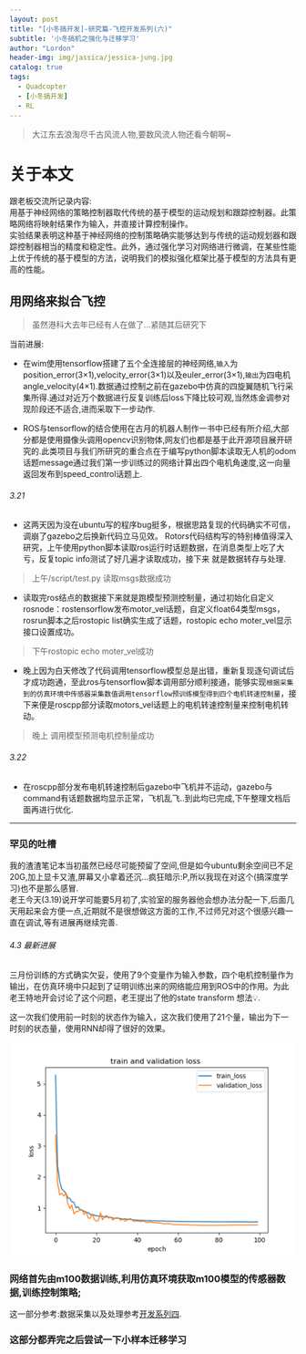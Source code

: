```yaml
---
layout: post
title: "[小冬搞开发]-研究篇-飞控开发系列(六)"
subtitle: '小冬搞机之强化与迁移学习'
author: "Lordon"
header-img: img/jassica/jessica-jung.jpg
catalog: true
tags:
  - Quadcopter
  - [小冬搞开发]
  - RL
---
```


> 大江东去浪淘尽千古风流人物,要数风流人物还看今朝啊~

# 关于本文
跟老板交流所记录内容:<br>
用基于神经网络的策略控制器取代传统的基于模型的运动规划和跟踪控制器。此策略网络将映射结果作为输入，并直接计算控制操作。<br>
实验结果表明这种基于神经网络的控制策略确实能够达到与传统的运动规划器和跟踪控制器相当的精度和稳定性。此外，通过强化学习对网络进行微调，在某些性能上优于传统的基于模型的方法，说明我们的模拟强化框架比基于模型的方法具有更高的性能。

## 用网络来拟合飞控
> 虽然港科大去年已经有人在做了...紧随其后研究下<br>

当前进展:<br>

- 在wim使用tensorflow搭建了五个全连接层的神经网络,`输入`为position_error(3×1),velocity_error(3×1)以及euler_error(3×1),`输出`为四电机angle_velocity(4×1).数据通过控制之前在gazebo中仿真的四旋翼随机飞行采集所得.通过对近万个数据进行反复训练后loss下降比较可观,当然炼金调参对现阶段还不适合,进而采取下一步动作.

- ROS与tensorflow的结合使用在古月的机器人制作一书中已经有所介绍,大部分都是使用摄像头调用opencv识别物体,网友们也都是基于此开源项目展开研究的.此类项目与我们所研究的重合点在于编写python脚本读取无人机的odom话题message通过我们第一步训练过的网络计算出四个电机角速度,这一向量返回发布到speed_control话题上.
<!-- TODO ros读取tensorflow数据进展-->
###### 3.21
- 这两天因为没在ubuntu写的程序bug挺多，根据思路复现的代码确实不可信，调崩了gazebo之后换新代码立马见效。
Rotors代码结构写的特别棒值得深入研究，上午使用python脚本读取ros运行时话题数据，在消息类型上吃了大亏，反复topic info测试了好几遍才读取成功，接下来 就是数据转存与处理.

> 上午/script/test.py 读取msgs数据成功

- 读取完ros结点的数据接下来就是跑模型预测控制量，通过初始化自定义rosnode：rostensorflow发布motor_vel话题，自定义float64类型msgs，rosrun脚本之后rostopic list确实生成了话题，rostopic echo moter_vel显示接口设置成功。

> 下午rostopic echo moter_vel成功

- 晚上因为白天修改了代码调用tensorflow模型总是出错，重新复现逐句调试后才成功跑通，至此ros与tensorflow脚本调用部分顺利接通，能够实现`根据采集到的仿真环境中传感器采集数值调用tensorflow预训练模型得到四个电机转速控制量`，接下来便是roscpp部分读取motors_vel话题上的电机转速控制量来控制电机转动。

> 晚上 调用模型预测电机控制量成功

###### 3.22
- 在roscpp部分发布电机转速控制后gazebo中飞机并不运动，gazebo与command有话题数据均显示正常，飞机乱飞..到此均已完成,下午整理文档后面再进行优化.


----


### 罕见的吐槽
我的渣渣笔记本当初虽然已经尽可能预留了空间,但是如今ubuntu剩余空间已不足20G,加上显卡又渣,屏幕又小拿着还沉...疯狂暗示:P,所以我现在对这个(搞深度学习)也不是那么感冒.<br>
老王今天(3.19)说开学可能要5月初了,实验室的服务器他会想办法分配一下,后面几天用起来会方便一点,近期就不是很想做这方面的工作,不过师兄对这个很感兴趣一直在调试,等有进展再继续完善.

###### 4.3 最新进展
三月份训练的方式确实欠妥，使用了9个变量作为输入参数，四个电机控制量作为输出，在仿真环境中只起到了证明训练出来的网络能应用到ROS中的作用。为此老王特地开会讨论了这个问题，老王提出了他的state transform
想法💡.


这一次我们使用前一时刻的状态作为输入，这次我们使用了21个量，输出为下一时刻的状态量，使用RNN却得了很好的效果。

<center><img src="/img/200319image/loss.png"> </center>

### 网络首先由m100数据训练,利用仿真环境获取m100模型的传感器数据,训练控制策略;
这一部分参考:数据采集以及处理参考[开发系列四](https://tcloser.github.io/2020/03/08/%E5%B0%8F%E5%86%AC%E6%90%9E%E5%BC%80%E5%8F%91-%E5%9F%BA%E7%A1%80%E7%AF%87-%E9%A3%9E%E6%8E%A7%E5%BC%80%E5%8F%91%E7%B3%BB%E5%88%97%E5%9B%9B/).


### 这部分都弄完之后尝试一下小样本迁移学习

<!-- 
## 写在前面:

**笔者个人电脑配置:**

github所给模型/meshes多为`.dae`、`.obj`+`.mtl`或者`.stl`文件<br>

<center> 「SDF和URDF的区别」</center>

1-[solidwork2017链接教程](https://mp.weixin.qq.com/s/iHwBFrFamsjsMIuoYZffnA)，感谢佳林的baiduyun会员

<img src="/img/200223image/ship.jpg"> 
-->



<!-- 导航一般指的是融合各传感器的数据，包括陀螺仪、加速度计、磁力计、气压计、GPS、激光测距仪、视觉摄像头等，最后得到飞行器的飞行状态，包括姿态、速度、位置等信息。这个是整个系统的基础，你没有无人机的飞行状态就没法做反馈控制，所以是最底层，最基础的。这方面的研究目前可以集中在视觉图像方面，对于传统的惯性导航+GPS也没有太多的研究空间。
第二、关于控制呢，目标就是实现你所需的飞行任务，根据期望计算出相应的执行机构行程。最简单的比如姿态控制，遥控器上的遥杆对应的无人机的姿态期望，复杂的就是路径跟踪、轨迹跟踪，根据地面站规划好的航线进行自动飞行。这其实对于目前的无人机都已经是非常成熟的内容了，控制算法那更是五花八门，除了最常用的PID之外，H无穷，自抗扰、自适应、模型预测、反步法等等，做过的研究无数，早已经不是当下研究的热点。
第三、制导，也就是你说的plan。制导（Guidance）要完成的内容差异性会比较大。这个要根据具体的目标进行分析。比如，你要在航线上进行实时避障，那就是研究避障的算法；你要在航线上对某个地面目标进行跟踪，那就属于目标跟踪的内容；你要想在某个区域进行最小时间搜索，那就属于路径规划的内容。这方面的研究到目前为止还是属于比较热门的内容，也是无人机走向智能时代的必然要求，建议你在这方面多开展你的研究。 -->

